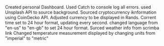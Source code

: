 Created personal Dashboard.
Used Catch to console log all errors.
used Unsplash API to source background. 
Sourced cryptocurrency iknformation using CoinGecko API.
Adjusted currency to be displayed in Rands.
Corrent time set to 24 hour format, updating every second.
changed language from "en-us" to "en-gb" to set 24 hour format.
Surced weather info from scrimba link
Changed temperature measurement displayed by changing units from "imperial" to "metric" 
